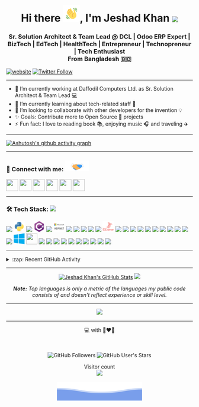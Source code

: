 <h1 align="center">
  Hi there <a href="#"><img src="https://raw.githubusercontent.com/JeshadKhan/jeshadkhan/main/.github/images/hand_wave.gif" width="45px" height="45px"/></a>, I'm Jeshad Khan
  <img align="center" src="https://readme-typing-svg.herokuapp.com?font=Satisfy&color=%2338C2FF&size=35&center=true&vCenter=true&height=60&width=600&lines=Full+Stack+Developer;Odoo+ERP+Expert;BizTech;EdTech;HealthTech;Entrepreneur;Technopreneur;Tech+Enthusiast"></img>
</h1>

<h3 align="center">Sr. Solution Architect & Team Lead @ DCL | Odoo ERP Expert | BizTech | EdTech | HealthTech | Entrepreneur | Technopreneur | Tech Enthusiast<br/>From Bangladesh 🇧🇩</h3>

[![website](https://img.shields.io/website?label=JeshadKhan.com&style=for-the-badge&url=https%3A%2F%2Fjeshadkhan.com)](https://jeshadkhan.com)
[![Twitter Follow](https://img.shields.io/twitter/follow/jeshadkhan?color=1DA1F2&logo=twitter&style=for-the-badge)](https://twitter.com/intent/follow?original_referer=https%3A%2F%2Fgithub.com%2FJeshadKhan&screen_name=JeshadKhan)

---

<!--
<a href="#"><img src="https://raw.githubusercontent.com/JeshadKhan/jeshadkhan/main/.github/images/dev_working.gif" height="125" align="right"/></a>
-->

- 🔭 I’m currently working at Daffodil Computers Ltd. as Sr. Solution Architect & Team Lead 💻
- 🌱 I’m currently learning about tech-related staff 💫
- 👯 I’m looking to collaborate with other developers for the invention 💡
- ✨ Goals: Contribute more to Open Source 🎯 projects
- ⚡ Fun fact: I love to reading book 📚, enjoying music 🎧 and traveling ✈️

---

<!--[![Github Activity graph](https://activity-graph.herokuapp.com/graph?username=JeshadKhan&theme=react-dark&hide_border=true&custom_title=Activity%20Graph)](https://github.com/JeshadKhan/readme-components-github)-->
[![Ashutosh's github activity graph](https://github-readme-activity-graph.vercel.app/graph?username=JeshadKhan&bg_color=20232a&color=ffffff&line=57bcda&point=109be0&area=true&hide_border=true)](https://github.com/ashutosh00710/github-readme-activity-graph)

---

### 🔌 Connect with me: <a href="#"><img src="https://raw.githubusercontent.com/JeshadKhan/jeshadkhan/main/.github/images/handshake.gif" height="30px"></a>
<p>
  <a style="text-decoration: none;" href="https://jeshadkhan.github.io" target="blank" title="Personal Portfolio">
    <img align="center" height="32" width="32" src="https://cdn.simpleicons.org/googleearth/lightseagreen?viewbox=auto"/>
  </a>
  <a style="text-decoration: none;" href="https://github.com/jeshadkhan" target="blank" title="GitHub">
    <img align="center" height="32" width="32" src="https://cdn.simpleicons.org/github/_/white?viewbox=auto"/>
  </a>
  <a style="text-decoration: none;" href="https://linkedin.com/in/jeshadkhan" target="blank" title="LinkedIn">
    <img align="center" height="32" width="32" src="https://cdn.simpleicons.org/linkedin?viewbox=auto"/>
  </a>
  <a style="text-decoration: none;" href="https://x.com/jeshadkhan" target="blank" title="X">
    <img align="center" height="32" width="32" src="https://cdn.simpleicons.org/x/_/white?viewbox=auto"/>
  </a>
  <a style="text-decoration: none;" href="https://facebook.com/jeshadkhan" target="blank" title="Facebook">
    <img align="center" height="32" width="32" src="https://cdn.simpleicons.org/facebook?viewbox=auto"/>
  </a>
  <a style="text-decoration: none;" href="https://youtube.com/jeshadkhan" target="blank" title="YouTube">
    <img align="center" height="32" width="32" src="https://cdn.simpleicons.org/youtube?viewbox=auto"/>
  </a>
</p>

---

### 🛠️ Tech Stack: <a href="#"><img src="https://media2.giphy.com/media/QssGEmpkyEOhBCb7e1/giphy.gif?cid=ecf05e47a0n3gi1bfqntqmob8g9aid1oyj2wr3ds3mg700bl&rid=giphy.gif" height="30px"></a>
<p>
  <img height="30" src="https://cdn.simpleicons.org/odoo?viewbox=auto"/>
  <img width="30" height="30" src="https://raw.githubusercontent.com/devicons/devicon/master/icons/python/python-original.svg"/>
  <img height="30" src="https://cdn.simpleicons.org/dotnet?viewbox=auto"/>
  <img width="30" height="30" src="https://raw.githubusercontent.com/devicons/devicon/master/icons/csharp/csharp-original.svg"/>
  <img height="30" src="https://cdn.simpleicons.org/dotnet?viewbox=auto"/>
  <img width="30" height="30" src="https://raw.githubusercontent.com/github/explore/80688e429a7d4ef2fca1e82350fe8e3517d3494d/topics/aspnet/aspnet.png"/>
  <img height="30" src="https://cdn.simpleicons.org/html5?viewbox=auto"/>
  <img height="30" src="https://cdn.simpleicons.org/css3?viewbox=auto"/>
  <img height="30" src="https://cdn.simpleicons.org/javascript?viewbox=auto"/>
  <img height="30" src="https://cdn.simpleicons.org/bootstrap?viewbox=auto"/>
  <img height="30" src="https://cdn.simpleicons.org/postgresql?viewbox=auto"/>
  <img width="30" height="30" src="https://raw.githubusercontent.com/devicons/devicon/master/icons/microsoftsqlserver/microsoftsqlserver-plain-wordmark.svg"/>
  <img height="30" src="https://cdn.simpleicons.org/mysql?viewbox=auto"/>
  <img height="30" src="https://cdn.simpleicons.org/adobephotoshop?viewbox=auto"/>
  <img height="30" src="https://cdn.simpleicons.org/postman?viewbox=auto"/>
  <img height="30" src="https://cdn.simpleicons.org/nginx?viewbox=auto"/>
  <img height="30" src="https://cdn.simpleicons.org/akamai?viewbox=auto"/>
  <img height="30" src="https://cdn.simpleicons.org/digitalocean?viewbox=auto"/>
  <img height="30" src="https://cdn.simpleicons.org/amazonwebservices?viewbox=auto"/>
  <img height="30" src="https://cdn.simpleicons.org/amazonec2?viewbox=auto"/>
  <img height="30" src="https://cdn.simpleicons.org/googlecloud?viewbox=auto"/>
  <img height="30" src="https://cdn.simpleicons.org/linux?viewbox=auto"/>
  <img height="30" src="https://cdn.simpleicons.org/ubuntu?viewbox=auto"/>
  <img width="30" height="30" src="https://raw.githubusercontent.com/devicons/devicon/master/icons/windows8/windows8-original.svg"/>
  <img width="30" height="30" src="https://code.visualstudio.com/favicon.ico"/>
  <img height="30" src="https://cdn.simpleicons.org/diagramsdotnet?viewbox=auto"/>
  <img height="30" src="https://cdn.simpleicons.org/jirasoftware?viewbox=auto"/>
  <img height="30" src="https://cdn.simpleicons.org/asana?viewbox=auto"/>
  <img height="30" src="https://cdn.simpleicons.org/trello?viewbox=auto"/>
  <img height="30" src="https://cdn.simpleicons.org/notion?viewbox=auto"/>
  <img height="30" src="https://cdn.simpleicons.org/git?viewbox=auto"/>
  <img height="30" src="https://cdn.simpleicons.org/github?viewbox=auto"/>
  <img height="30" src="https://cdn.simpleicons.org/gitlab?viewbox=auto"/>
  <img height="30" src="https://cdn.simpleicons.org/docker?viewbox=auto"/>
  <img height="30" src="https://cdn.simpleicons.org/gnometerminal/_/white"/>
</p>

---

<!--
### 📕 Latest Blog Posts

- [📝 Title 1](https://www.youtube.com/watch?v=7o5oMD9BCjs)
- [📝 Title 2](https://www.youtube.com/watch?v=7o5oMD9BCjs)

➡️ [More...](https://youtube.com/jeshadkhan)


--- 
-->

<details>
  <summary>:zap: Recent GitHub Activity</summary>
  
<!--START_SECTION:activity-->
1. 💪 Opened PR [#395](https://github.com/w3schools-test/w3schools-test.github.io/pull/395) in [w3schools-test/w3schools-test.github.io](https://github.com/w3schools-test/w3schools-test.github.io)
2. 🗣 Commented on [#1](https://github.com/JeshadKhan/jeshadkhan/issues/1) in [JeshadKhan/jeshadkhan](https://github.com/JeshadKhan/jeshadkhan)
3. 🗣 Commented on [#1](https://github.com/JeshadKhan/jeshadkhan/issues/1) in [JeshadKhan/jeshadkhan](https://github.com/JeshadKhan/jeshadkhan)
4. ❗️ Opened issue [#1](https://github.com/JeshadKhan/jeshadkhan/issues/1) in [JeshadKhan/jeshadkhan](https://github.com/JeshadKhan/jeshadkhan)
<!--END_SECTION:activity-->

</details>

---

<div align="center">
  <a href="#"><img alt="Jeshad Khan's GitHub Stats" src="https://github-readme-stats.vercel.app/api?username=jeshadkhan&show_icons=true&include_all_commits=true&count_private=true&theme=react&show_icons=true&hide_border=true" height="170"/></a>
  <a href="#"><img src="https://github-readme-stats.vercel.app/api/top-langs/?username=jeshadkhan&theme=react&langs_count=10&layout=compact&hide_border=true" height="170"/></a>
  
  <i><b>Note:</b> Top languages is only a metric of the languages my public code consists of and doesn't reflect experience or skill level.</i>
</div>

---

<div align="center">
  <a href="#"><img src="https://media.giphy.com/media/vmGjjH1XOjViEfbBfZ/giphy.gif" width="128"></a>
</div>

---

<p align="center">
💻 with 💚❤️💚
</p>
<br/>
<p align="center">
  <img alt="GitHub Followers" src="https://img.shields.io/github/followers/JeshadKhan?style=social"/>
  <img alt="GitHub User's Stars" src="https://img.shields.io/github/stars/JeshadKhan?style=social"/>
</p>
<p align="center"> 
  Visitor count<br>
  <a href="#"><img src="https://profile-counter.glitch.me/JeshadKhan/count.svg"/></a>
</p>
<div align="center">
  <a href="#"><img src="https://raw.githubusercontent.com/JeshadKhan/jeshadkhan/main/.github/images/footer.svg"/></a>
</div>


